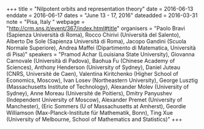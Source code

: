 +++
title = "Nilpotent orbits and representation theory"
date = 2016-06-13
enddate = 2016-06-17
dates = "June 13 - 17, 2016"
dateadded = 2016-03-31
note = "Pisa, Italy "
webpage = "http://crm.sns.it/event/367/index.html#title"
organisers = "Paolo Bravi (Sapienza Università di Roma), Rocco Chirivi (Università del Salento), Alberto De Sole (Sapienza Università di Roma), Jacopo Gandini (Scuola Normale Superiore), 
Andrea Maffei (Dipartimento di Matematica, Università di Pisa)"
speakers = "Pramod Achar (Louisiana State University), Giovanna Carnovale (Università di Padova), Baohua Fu	(Chinese Academy of Sciences),
Anthony Henderson (University of Sydney), 
Daniel Juteau (CNRS, Université de Caen), 
Valentina Kiritchenko (Higher School of Economics, Moscow), 
Ivan Losev (Northeastern University),
George Lusztig	(Massachusetts Institute of Technology), Alexander Molev	(University of Sydney), 
Anne Moreau (Université de Poitiers), 
Dmitry Panyushev (Independent University of Moscow), Alexander Premet (University of Manchester), (Eric Sommers (U of Massachusetts at Amherst),
Geordie Williamson (Max-Planck-Institute für Mathematik, Bonn), Ting Xue	(University of Melbourne, School of Mathematics and Statistics)"
+++
